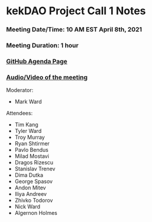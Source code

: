 # kekDAO Project Call 1 Notes

### Meeting Date/Time: 10 AM EST April 8th, 2021
### Meeting Duration: 1 hour
### [GitHub Agenda Page](https://github.com/kekDAO/kekDAO-PM/issues/1)
### [Audio/Video of the meeting]()

Moderator: 
- Mark Ward

Attendees: 
- Tim Kang
- Tyler Ward
- Troy Murray
- Ryan Shtirmer
- Pavlo Bendus
- Milad Mostavi
- Dragos Rizescu
- Stanislav Trenev
- Dima Dutka
- George Spasov
- Andon Mitev
- Iliya Andreev
- Zhivko Todorov
- Nick Ward 
- Algernon Holmes
